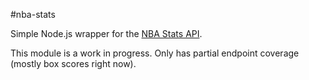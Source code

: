 #nba-stats

Simple Node.js wrapper for the [NBA Stats API](http://stats.nba.com/).

This module is a work in progress. Only has partial endpoint coverage (mostly box scores right now).

